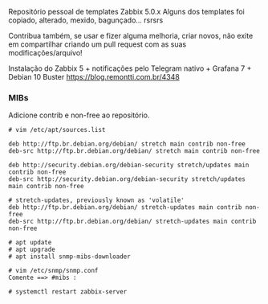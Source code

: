 Repositório pessoal de templates Zabbix 5.0.x
Alguns dos templates foi copiado, alterado, mexido, bagunçado... rsrsrs 


Contribua também, se usar e fizer alguma melhoria, criar novos, não exite em compartilhar criando um pull request com as suas modificações/arquivo! 


Instalação do Zabbix 5 + notificações pelo Telegram nativo + Grafana 7 + Debian 10 Buster
https://blog.remontti.com.br/4348 

### MIBs
Adicione contrib e non-free ao repositório.

```
# vim /etc/apt/sources.list

deb http://ftp.br.debian.org/debian/ stretch main contrib non-free
deb-src http://ftp.br.debian.org/debian/ stretch main contrib non-free

deb http://security.debian.org/debian-security stretch/updates main contrib non-free
deb-src http://security.debian.org/debian-security stretch/updates main contrib non-free

# stretch-updates, previously known as 'volatile'
deb http://ftp.br.debian.org/debian/ stretch-updates main contrib non-free
deb-src http://ftp.br.debian.org/debian/ stretch-updates main contrib non-free

# apt update
# apt upgrade
# apt install snmp-mibs-downloader

# vim /etc/snmp/snmp.conf
Comente ==> #mibs :

# systemctl restart zabbix-server
```

